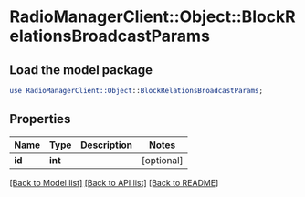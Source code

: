 # RadioManagerClient::Object::BlockRelationsBroadcastParams

## Load the model package
```perl
use RadioManagerClient::Object::BlockRelationsBroadcastParams;
```

## Properties
Name | Type | Description | Notes
------------ | ------------- | ------------- | -------------
**id** | **int** |  | [optional] 

[[Back to Model list]](../README.md#documentation-for-models) [[Back to API list]](../README.md#documentation-for-api-endpoints) [[Back to README]](../README.md)


